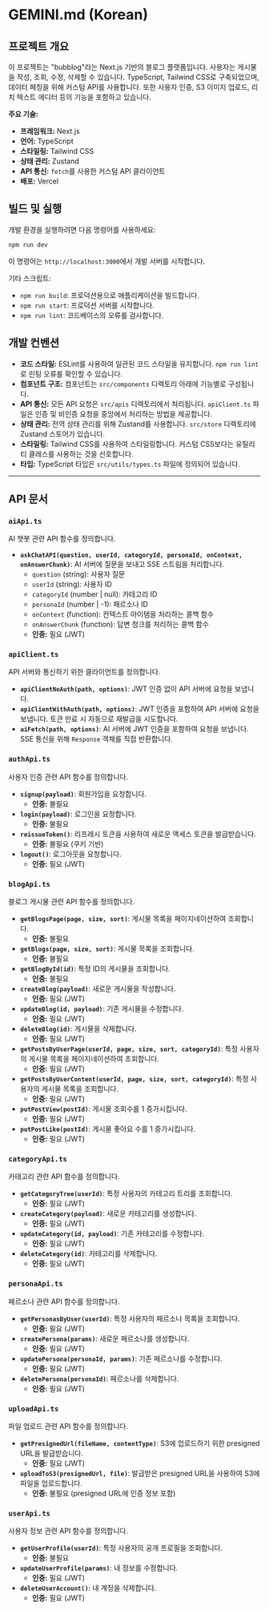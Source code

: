# GEMINI.md (Korean)

## 프로젝트 개요

이 프로젝트는 "bubblog"라는 Next.js 기반의 블로그 플랫폼입니다. 사용자는 게시물을 작성, 조회, 수정, 삭제할 수 있습니다. TypeScript, Tailwind CSS로 구축되었으며, 데이터 페칭을 위해 커스텀 API를 사용합니다. 또한 사용자 인증, S3 이미지 업로드, 리치 텍스트 에디터 등의 기능을 포함하고 있습니다.

**주요 기술:**

*   **프레임워크:** Next.js
*   **언어:** TypeScript
*   **스타일링:** Tailwind CSS
*   **상태 관리:** Zustand
*   **API 통신:** `fetch`를 사용한 커스텀 API 클라이언트
*   **배포:** Vercel

## 빌드 및 실행

개발 환경을 실행하려면 다음 명령어를 사용하세요:

```bash
npm run dev
```

이 명령어는 `http://localhost:3000`에서 개발 서버를 시작합니다.

기타 스크립트:

*   `npm run build`: 프로덕션용으로 애플리케이션을 빌드합니다.
*   `npm run start`: 프로덕션 서버를 시작합니다.
*   `npm run lint`: 코드베이스의 오류를 검사합니다.

## 개발 컨벤션

*   **코드 스타일:** ESLint를 사용하여 일관된 코드 스타일을 유지합니다. `npm run lint`로 린팅 오류를 확인할 수 있습니다.
*   **컴포넌트 구조:** 컴포넌트는 `src/components` 디렉토리 아래에 기능별로 구성됩니다.
*   **API 통신:** 모든 API 요청은 `src/apis` 디렉토리에서 처리됩니다. `apiClient.ts` 파일은 인증 및 비인증 요청을 중앙에서 처리하는 방법을 제공합니다.
*   **상태 관리:** 전역 상태 관리를 위해 Zustand를 사용합니다. `src/store` 디렉토리에 Zustand 스토어가 있습니다.
*   **스타일링:** Tailwind CSS를 사용하여 스타일링합니다. 커스텀 CSS보다는 유틸리티 클래스를 사용하는 것을 선호합니다.
*   **타입:** TypeScript 타입은 `src/utils/types.ts` 파일에 정의되어 있습니다.

---

## API 문서

### `aiApi.ts`

AI 챗봇 관련 API 함수를 정의합니다.

*   **`askChatAPI(question, userId, categoryId, personaId, onContext, onAnswerChunk)`**: AI 서버에 질문을 보내고 SSE 스트림을 처리합니다.
    *   `question` (string): 사용자 질문
    *   `userId` (string): 사용자 ID
    *   `categoryId` (number | null): 카테고리 ID
    *   `personaId` (number | -1): 페르소나 ID
    *   `onContext` (function): 컨텍스트 아이템을 처리하는 콜백 함수
    *   `onAnswerChunk` (function): 답변 청크를 처리하는 콜백 함수
    *   **인증:** 필요 (JWT)

### `apiClient.ts`

API 서버와 통신하기 위한 클라이언트를 정의합니다.

*   **`apiClientNoAuth(path, options)`**: JWT 인증 없이 API 서버에 요청을 보냅니다.
*   **`apiClientWithAuth(path, options)`**: JWT 인증을 포함하여 API 서버에 요청을 보냅니다. 토큰 만료 시 자동으로 재발급을 시도합니다.
*   **`aiFetch(path, options)`**: AI 서버에 JWT 인증을 포함하여 요청을 보냅니다. SSE 통신을 위해 `Response` 객체를 직접 반환합니다.

### `authApi.ts`

사용자 인증 관련 API 함수를 정의합니다.

*   **`signup(payload)`**: 회원가입을 요청합니다.
    *   **인증:** 불필요
*   **`login(payload)`**: 로그인을 요청합니다.
    *   **인증:** 불필요
*   **`reissueToken()`**: 리프레시 토큰을 사용하여 새로운 액세스 토큰을 발급받습니다.
    *   **인증:** 불필요 (쿠키 기반)
*   **`logout()`**: 로그아웃을 요청합니다.
    *   **인증:** 필요 (JWT)

### `blogApi.ts`

블로그 게시물 관련 API 함수를 정의합니다.

*   **`getBlogsPage(page, size, sort)`**: 게시물 목록을 페이지네이션하여 조회합니다.
    *   **인증:** 불필요
*   **`getBlogs(page, size, sort)`**: 게시물 목록을 조회합니다.
    *   **인증:** 불필요
*   **`getBlogById(id)`**: 특정 ID의 게시물을 조회합니다.
    *   **인증:** 불필요
*   **`createBlog(payload)`**: 새로운 게시물을 작성합니다.
    *   **인증:** 필요 (JWT)
*   **`updateBlog(id, payload)`**: 기존 게시물을 수정합니다.
    *   **인증:** 필요 (JWT)
*   **`deleteBlog(id)`**: 게시물을 삭제합니다.
    *   **인증:** 필요 (JWT)
*   **`getPostsByUserPage(userId, page, size, sort, categoryId)`**: 특정 사용자의 게시물 목록을 페이지네이션하여 조회합니다.
    *   **인증:** 필요 (JWT)
*   **`getPostsByUserContent(userId, page, size, sort, categoryId)`**: 특정 사용자의 게시물 목록을 조회합니다.
    *   **인증:** 필요 (JWT)
*   **`putPostView(postId)`**: 게시물 조회수를 1 증가시킵니다.
    *   **인증:** 필요 (JWT)
*   **`putPostLike(postId)`**: 게시물 좋아요 수를 1 증가시킵니다.
    *   **인증:** 필요 (JWT)

### `categoryApi.ts`

카테고리 관련 API 함수를 정의합니다.

*   **`getCategoryTree(userId)`**: 특정 사용자의 카테고리 트리를 조회합니다.
    *   **인증:** 필요 (JWT)
*   **`createCategory(payload)`**: 새로운 카테고리를 생성합니다.
    *   **인증:** 필요 (JWT)
*   **`updateCategory(id, payload)`**: 기존 카테고리를 수정합니다.
    *   **인증:** 필요 (JWT)
*   **`deleteCategory(id)`**: 카테고리를 삭제합니다.
    *   **인증:** 필요 (JWT)

### `personaApi.ts`

페르소나 관련 API 함수를 정의합니다.

*   **`getPersonasByUser(userId)`**: 특정 사용자의 페르소나 목록을 조회합니다.
    *   **인증:** 필요 (JWT)
*   **`createPersona(params)`**: 새로운 페르소나를 생성합니다.
    *   **인증:** 필요 (JWT)
*   **`updatePersona(personaId, params)`**: 기존 페르소나를 수정합니다.
    *   **인증:** 필요 (JWT)
*   **`deletePersona(personaId)`**: 페르소나를 삭제합니다.
    *   **인증:** 필요 (JWT)

### `uploadApi.ts`

파일 업로드 관련 API 함수를 정의합니다.

*   **`getPresignedUrl(fileName, contentType)`**: S3에 업로드하기 위한 presigned URL을 발급받습니다.
    *   **인증:** 필요 (JWT)
*   **`uploadToS3(presignedUrl, file)`**: 발급받은 presigned URL을 사용하여 S3에 파일을 업로드합니다.
    *   **인증:** 불필요 (presigned URL에 인증 정보 포함)

### `userApi.ts`

사용자 정보 관련 API 함수를 정의합니다.

*   **`getUserProfile(userId)`**: 특정 사용자의 공개 프로필을 조회합니다.
    *   **인증:** 불필요
*   **`updateUserProfile(params)`**: 내 정보를 수정합니다.
    *   **인증:** 필요 (JWT)
*   **`deleteUserAccount()`**: 내 계정을 삭제합니다.
    *   **인증:** 필요 (JWT)